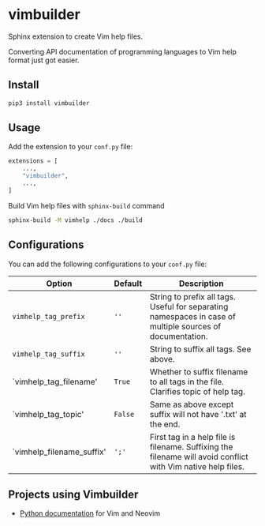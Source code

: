 # vimbuilder

Sphinx extension to create Vim help files.

Converting API documentation of programming languages to Vim help format just
got easier.

## Install

```sh
pip3 install vimbuilder
```

## Usage

Add the extension to your `conf.py` file:
```python
extensions = [
    ...,
    "vimbuilder",
    ...,
]
```

Build Vim help files with `sphinx-build` command

```sh
sphinx-build -M vimhelp ./docs ./build
```

## Configurations

You can add the following configurations to your `conf.py` file:

Option|Default|Description
------|-------|-----------
`vimhelp_tag_prefix`|`''`|String to prefix all tags. Useful for separating namespaces in case of multiple sources of documentation.
`vimhelp_tag_suffix`|`''`|String to suffix all tags. See above.
`vimhelp_tag_filename'|`True`|Whether to suffix filename to all tags in the file. Clarifies topic of help tag.
`vimhelp_tag_topic'|`False`|Same as above except suffix will not have '.txt' at the end.
`vimhelp_filename_suffix'|`';'`|First tag in a help file is filename. Suffixing the filename will avoid conflict with Vim native help files.

## Projects using Vimbuilder

- [Python documentation](https://github.com/girishji/pythondoc.vim) for Vim and Neovim
